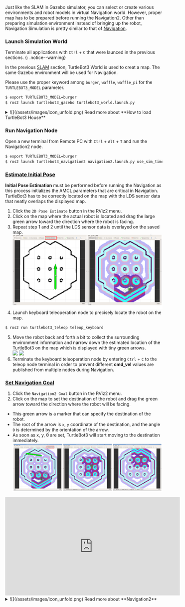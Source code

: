 
Just like the SLAM in Gazebo simulator, you can select or create various environments and robot models in virtual Navigation world. However, proper map has to be prepared before running the Navigation2. Other than preparing simulation environment instead of bringing up the robot, Navigation Simulation is pretty similar to that of [Navigation][navigation].  

### Launch Simulation World

Terminate all applications with `Ctrl` + `C` that were launced in the previous sections.
{: .notice--warning}

In the previous [SLAM][slam] section, TurtleBot3 World is used to creat a map. The same Gazebo environment will be used for Navigation.

Please use the proper keyword among `burger`, `waffle`, `waffle_pi` for the `TURTLEBOT3_MODEL` parameter.  

```bash
$ export TURTLEBOT3_MODEL=burger
$ ros2 launch turtlebot3_gazebo turtlebot3_world.launch.py
```

<details>
<summary>
![](/assets/images/icon_unfold.png) Read more about **How to load TurtleBot3 House**
</summary>
```bash
$ export TURTLEBOT3_MODEL=burger
$ ros2 launch turtlebot3_gazebo turtlebot3_house.launch.py
```
</details>

### Run Navigation Node 
Open a new terminal from Remote PC with `Ctrl` + `Alt` + `T` and run the Navigation2 node. 

```bash
$ export TURTLEBOT3_MODEL=burger
$ ros2 launch turtlebot3_navigation2 navigation2.launch.py use_sim_time:=True map:=$HOME/map.yaml
```

### [Estimate Initial Pose](#estimate-initial-pose)

**Initial Pose Estimation** must be performed before running the Navigation as this process initializes the AMCL parameters that are critical in Navigation. TurtleBot3 has to be correctly located on the map with the LDS sensor data that neatly overlaps the displayed map.

1. Click the `2D Pose Estimate` button in the RViz2 menu.
2. Click on the map where the actual robot is located and drag the large green arrow toward the direction where the robot is facing.
3. Repeat step 1 and 2 until the LDS sensor data is overlayed on the saved map. 
  ![](/assets/images/platform/turtlebot3/navigation/tb3_navigation2_rviz_01.png)
4. Launch keyboard teleoperation node to precisely locate the robot on the map.
  ```bash
$ ros2 run turtlebot3_teleop teleop_keyboard
  ```
5. Move the robot back and forth a bit to collect the surrounding environment information and narrow down the estimated location of the TurtleBot3 on the map which is displayed with tiny green arrows.  
![](/assets/images/platform/turtlebot3/navigation/tb3_amcl_particle_01.png)
![](/assets/images/platform/turtlebot3/navigation/tb3_amcl_particle_02.png)
6. Terminate the keyboard teleoperation node by entering `Ctrl` + `C` to the teleop node terminal in order to prevent different **cmd_vel** values are published from multiple nodes during Navigation.


### [Set Navigation Goal](#set-navigation-goal)

1. Click the `Navigation2 Goal` button in the RViz2 menu.
2. Click on the map to set the destination of the robot and drag the green arrow toward the direction where the robot will be facing. 
  - This green arrow is a marker that can specify the destination of the robot. 
  - The root of the arrow is `x`, `y` coordinate of the destination, and the angle `θ` is determined by the orientation of the arrow.
  - As soon as x, y, &theta; are set, TurtleBot3 will start moving to the destination immediately.
  ![](/assets/images/platform/turtlebot3/navigation/tb3_navigation2_rviz_02.png)

<iframe width="560" height="315" src="https://www.youtube.com/embed/VtyqUuuZAFA" frameborder="0" allow="accelerometer; autoplay; encrypted-media; gyroscope; picture-in-picture" allowfullscreen></iframe>

<details>
<summary>
![](/assets/images/icon_unfold.png) Read more about **Navigation2**
</summary>
- The robot will create a path to reach to the Navigation2 Goal based on the global path planner. Then, the robot moves along the path. If an obstacle is placed in the path, the Navigation2 will use local path planner to avoid the obstacle.

- Setting a Navigation2 Goal might fail if the path to the Navigation2 Goal cannot be created. If you wish to stop the robot before it reaches to the goal position, set the current position of TurtleBot3 as a Navigation2 Goal.

- [Official ROS2 Navigation2 Wiki][nav2]
</details>

[slam]: /docs/en/platform/turtlebot3/slam/#slam
[navigation]: /docs/en/platform/turtlebot3/navigation/#navigation

[nav2]: https://navigation.ros.org/
